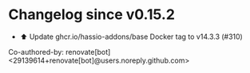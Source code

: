 # Changelog since v0.15.2
- ⬆️ Update ghcr.io/hassio-addons/base Docker tag to v14.3.3 (#310)

Co-authored-by: renovate[bot] <29139614+renovate[bot]@users.noreply.github.com> 

